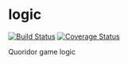 # logic
[![Build Status](https://travis-ci.org/harding-capstone/logic.svg?branch=master)](https://travis-ci.org/harding-capstone/logic)
[![Coverage Status](https://coveralls.io/repos/github/harding-capstone/logic/badge.svg?branch=master)](https://coveralls.io/github/harding-capstone/logic?branch=master)

Quoridor game logic
